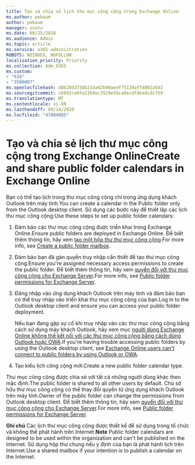 ```yaml
---
title: Tạo và chia sẻ lịch thư mục công cộng trong Exchange Online
ms.author: pebaum
author: pebaum
manager: scotv
ms.date: 08/25/2020
ms.audience: Admin
ms.topic: article
ms.service: o365-administration
ROBOTS: NOINDEX, NOFOLLOW
localization_priority: Priority
ms.collection: Adm_O365
ms.custom:
- "634"
- "3500007"
ms.openlocfilehash: d8b28d373db21da42b90aeef75139affd802a5d2
ms.sourcegitcommit: c6692ce0fa1358ec3529e59ca0ecdfdea4cdc759
ms.translationtype: MT
ms.contentlocale: vi-VN
ms.lasthandoff: 09/14/2020
ms.locfileid: "47804085"
---
```

# <a name="create-and-share-public-folder-calendars-in-exchange-online"></a><span data-ttu-id="eb388-102">Tạo và chia sẻ lịch thư mục công cộng trong Exchange Online</span><span class="sxs-lookup"><span data-stu-id="eb388-102">Create and share public folder calendars in Exchange Online</span></span>

<span data-ttu-id="eb388-103">Bạn có thể tạo lịch trong thư mục công cộng chỉ trong ứng dụng khách Outlook trên máy tính.</span><span class="sxs-lookup"><span data-stu-id="eb388-103">You can create a calendar in the Public folder only from the Outlook desktop client.</span></span> <span data-ttu-id="eb388-104">Sử dụng các bước này để thiết lập các lịch thư mục công cộng:</span><span class="sxs-lookup"><span data-stu-id="eb388-104">Use these steps to set up public folder calendars:</span></span>

1. <span data-ttu-id="eb388-105">Đảm bảo các thư mục công cộng được triển khai trong Exchange Online.</span><span class="sxs-lookup"><span data-stu-id="eb388-105">Ensure public folders are deployed in Exchange Online.</span></span> <span data-ttu-id="eb388-106">Để biết thêm thông tin, hãy xem [tạo một hộp thư thư mục công cộng](https://docs.microsoft.com/exchange/collaboration-exo/public-folders/create-public-folder-mailbox).</span><span class="sxs-lookup"><span data-stu-id="eb388-106">For more info, see [Create a public folder mailbox](https://docs.microsoft.com/exchange/collaboration-exo/public-folders/create-public-folder-mailbox).</span></span> 

2. <span data-ttu-id="eb388-107">Đảm bảo bạn đã gán quyền truy nhập cần thiết để tạo thư mục công cộng.</span><span class="sxs-lookup"><span data-stu-id="eb388-107">Ensure you're assigned necessary access permissions to create the public folder.</span></span> <span data-ttu-id="eb388-108">Để biết thêm thông tin, hãy xem [quyền đối với thư mục công cộng cho Exchange Server](https://support.microsoft.com/help/2573274/public-folder-permissions-for-exchange-server).</span><span class="sxs-lookup"><span data-stu-id="eb388-108">For more info, see [Public folder permissions for Exchange Server](https://support.microsoft.com/help/2573274/public-folder-permissions-for-exchange-server).</span></span> 
  
3. <span data-ttu-id="eb388-109">Đăng nhập vào ứng dụng khách Outlook trên máy tính và đảm bảo bạn có thể truy nhập vào triển khai thư mục công cộng của bạn.</span><span class="sxs-lookup"><span data-stu-id="eb388-109">Log in to the Outlook desktop client and ensure you can access your public folder deployment.</span></span>

    <span data-ttu-id="eb388-110">Nếu bạn đang gặp sự cố khi truy nhập vào các thư mục công cộng bằng cách sử dụng máy khách Outlook, hãy xem mục [người dùng Exchange Online không thể kết nối với các thư mục công cộng bằng cách dùng Outlook hoặc OWA](https://aka.ms/pfcte).</span><span class="sxs-lookup"><span data-stu-id="eb388-110">If you're having trouble accessing public folders by using the Outlook desktop client, see [Exchange Online users can't connect to public folders by using Outlook or OWA](https://aka.ms/pfcte).</span></span>

4. <span data-ttu-id="eb388-111">Tạo kiểu lịch công cộng mới.</span><span class="sxs-lookup"><span data-stu-id="eb388-111">Create a new public folder calendar type.</span></span>

<span data-ttu-id="eb388-112">Thư mục công cộng được chia sẻ với tất cả những người dùng khác theo mặc định.</span><span class="sxs-lookup"><span data-stu-id="eb388-112">The public folder is shared to all other users by default.</span></span> <span data-ttu-id="eb388-113">Chủ sở hữu thư mục công cộng có thể thay đổi quyền từ ứng dụng khách Outlook trên máy tính.</span><span class="sxs-lookup"><span data-stu-id="eb388-113">Owner of the public folder can change the permissions from Outlook desktop client.</span></span> <span data-ttu-id="eb388-114">Để biết thêm thông tin, hãy xem [quyền đối với thư mục công cộng cho Exchange Server](https://support.microsoft.com/help/2573274/public-folder-permissions-for-exchange-server).</span><span class="sxs-lookup"><span data-stu-id="eb388-114">For more info, see [Public folder permissions for Exchange Server](https://support.microsoft.com/help/2573274/public-folder-permissions-for-exchange-server).</span></span>

<span data-ttu-id="eb388-115">**Ghi chú** Các lịch thư mục công cộng được thiết kế để sử dụng trong tổ chức và không thể phát hành trên Internet.</span><span class="sxs-lookup"><span data-stu-id="eb388-115">**Note** Public folder calendars are designed to be used within the organization and can't be published on the Internet.</span></span> <span data-ttu-id="eb388-116">Sử dụng hộp thư chung nếu ý định của bạn là phát hành lịch trên Internet.</span><span class="sxs-lookup"><span data-stu-id="eb388-116">Use a shared mailbox if your intention is to publish a calendar on the  Internet.</span></span>